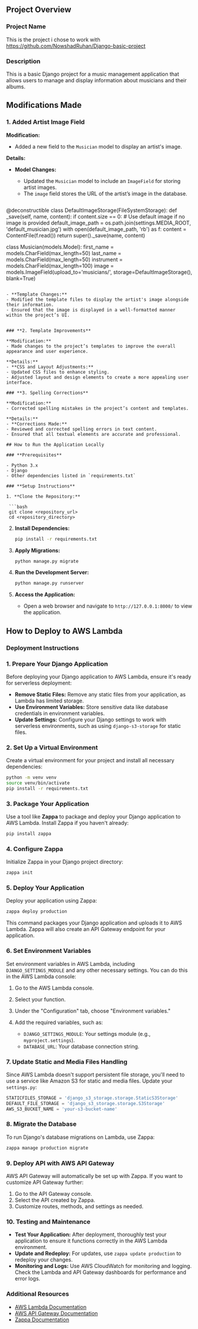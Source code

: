 
## Project Overview

### **Project Name**
This is the project i chose to work with
https://github.com/NowshadRuhan/Django-basic-project

### **Description**

This is a basic Django project for a music management application that allows users to manage and display information about musicians and their albums.

## Modifications Made

### **1. Added Artist Image Field**

**Modification:**
- Added a new field to the `Musician` model to display an artist's image.

**Details:**
- **Model Changes:**
  - Updated the `Musician` model to include an `ImageField` for storing artist images.
  - The `image` field stores the URL of the artist’s image in the database.

  ```python
 @deconstructible
class DefaultImageStorage(FileSystemStorage):
    def _save(self, name, content):
        if content.size == 0:
            # Use default image if no image is provided
            default_image_path = os.path.join(settings.MEDIA_ROOT, 'default_musician.jpg')
            with open(default_image_path, 'rb') as f:
                content = ContentFile(f.read())
        return super()._save(name, content)

class Musician(models.Model):
    first_name = models.CharField(max_length=50)
    last_name = models.CharField(max_length=50)
    instrument = models.CharField(max_length=100)
    image = models.ImageField(upload_to='musicians/', storage=DefaultImageStorage(), blank=True)
  ```

- **Template Changes:**
  - Modified the template files to display the artist's image alongside their information.
  - Ensured that the image is displayed in a well-formatted manner within the project’s UI.

  
### **2. Template Improvements**

**Modification:**
- Made changes to the project’s templates to improve the overall appearance and user experience.

**Details:**
- **CSS and Layout Adjustments:**
  - Updated CSS files to enhance styling.
  - Adjusted layout and design elements to create a more appealing user interface.

### **3. Spelling Corrections**

**Modification:**
- Corrected spelling mistakes in the project’s content and templates.

**Details:**
- **Corrections Made:**
  - Reviewed and corrected spelling errors in text content.
  - Ensured that all textual elements are accurate and professional.

## How to Run the Application Locally

### **Prerequisites**

- Python 3.x
- Django
- Other dependencies listed in `requirements.txt`

### **Setup Instructions**

1. **Clone the Repository:**

   ```bash
   git clone <repository_url>
   cd <repository_directory>
   ```

2. **Install Dependencies:**

   ```bash
   pip install -r requirements.txt
   ```

3. **Apply Migrations:**

   ```bash
   python manage.py migrate
   ```

4. **Run the Development Server:**

   ```bash
   python manage.py runserver
   ```

5. **Access the Application:**
   - Open a web browser and navigate to `http://127.0.0.1:8000/` to view the application.

## How to Deploy to AWS Lambda

### **Deployment Instructions**

### 1. **Prepare Your Django Application**

Before deploying your Django application to AWS Lambda, ensure it's ready for serverless deployment:

- **Remove Static Files:** Remove any static files from your application, as Lambda has limited storage.
- **Use Environment Variables:** Store sensitive data like database credentials in environment variables.
- **Update Settings:** Configure your Django settings to work with serverless environments, such as using `django-s3-storage` for static files.

### 2. **Set Up a Virtual Environment**

Create a virtual environment for your project and install all necessary dependencies:

```bash
python -m venv venv
source venv/bin/activate
pip install -r requirements.txt
```

### 3. **Package Your Application**

Use a tool like **Zappa** to package and deploy your Django application to AWS Lambda. Install Zappa if you haven't already:

```bash
pip install zappa
```

### 4. **Configure Zappa**

Initialize Zappa in your Django project directory:

```bash
zappa init
```

### 5. **Deploy Your Application**

Deploy your application using Zappa:

```bash
zappa deploy production
```

This command packages your Django application and uploads it to AWS Lambda. Zappa will also create an API Gateway endpoint for your application.

### 6. **Set Environment Variables**

Set environment variables in AWS Lambda, including `DJANGO_SETTINGS_MODULE` and any other necessary settings. You can do this in the AWS Lambda console:

1. Go to the AWS Lambda console.
2. Select your function.
3. Under the "Configuration" tab, choose "Environment variables."
4. Add the required variables, such as:

   - `DJANGO_SETTINGS_MODULE`: Your settings module (e.g., `myproject.settings`).
   - `DATABASE_URL`: Your database connection string.

### 7. **Update Static and Media Files Handling**

Since AWS Lambda doesn't support persistent file storage, you'll need to use a service like Amazon S3 for static and media files. Update your `settings.py`:

```python
STATICFILES_STORAGE = 'django_s3_storage.storage.StaticS3Storage'
DEFAULT_FILE_STORAGE = 'django_s3_storage.storage.S3Storage'
AWS_S3_BUCKET_NAME = 'your-s3-bucket-name'
```

### 8. **Migrate the Database**

To run Django's database migrations on Lambda, use Zappa:

```bash
zappa manage production migrate
```

### 9. **Deploy API with AWS API Gateway**

AWS API Gateway will automatically be set up with Zappa. If you want to customize API Gateway further:

1. Go to the API Gateway console.
2. Select the API created by Zappa.
3. Customize routes, methods, and settings as needed.

### 10. **Testing and Maintenance**

- **Test Your Application:** After deployment, thoroughly test your application to ensure it functions correctly in the AWS Lambda environment.
- **Update and Redeploy:** For updates, use `zappa update production` to redeploy your changes.
- **Monitoring and Logs:** Use AWS CloudWatch for monitoring and logging. Check the Lambda and API Gateway dashboards for performance and error logs.

### Additional Resources

- [AWS Lambda Documentation](https://docs.aws.amazon.com/lambda/index.html)
- [AWS API Gateway Documentation](https://docs.aws.amazon.com/apigateway/index.html)
- [Zappa Documentation](https://github.com/Miserlou/Zappa)

